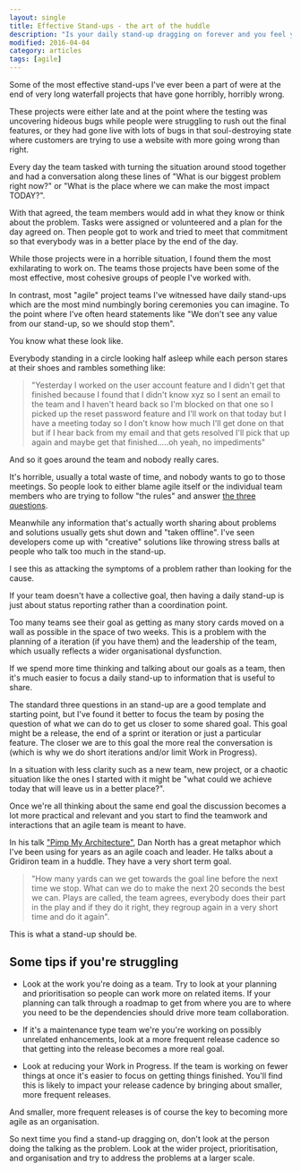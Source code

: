 ```yaml
---
layout: single
title: Effective Stand-ups - the art of the huddle
description: "Is your daily stand-up dragging on forever and you feel you want to abandon them alltogether? Usually you can improve them by narrowing your focus and working closer together on team goals. Let's look at how we can improve team communication with better release planning."
modified: 2016-04-04
category: articles
tags: [agile]
---
```


Some of the most effective stand-ups I've ever been a part of were at the end of very long waterfall projects that have gone horribly, horribly wrong.

These projects were either late and at the point where the testing was uncovering hideous bugs while people were struggling to rush out the final features, or they had gone live with lots of bugs in that soul-destroying state where customers are trying to use a website with more going wrong than right.

Every day the team tasked with turning the situation around stood together and had a conversation along these lines of "What is our biggest problem right now?" or "What is the place where we can make the most impact TODAY?". 

With that agreed, the team members would add in what they know or think about the problem. Tasks were assigned or volunteered and a plan for the day agreed on. Then people got to work and tried to meet that commitment so that everybody was in a better place by the end of the day.

While those projects were in a horrible situation, I found them the most exhilarating to work on. The teams those projects have been some of the most effective, most cohesive groups of people I've worked with.

In contrast, most "agile" project teams I've witnessed have daily stand-ups which are the most mind numbingly boring ceremonies you can imagine. To the point where I've often heard statements like "We don't see any value from our stand-up, so we should stop them".

You know what these look like. 

Everybody standing in a circle looking half asleep while each person stares at their shoes and rambles something like:

>"Yesterday I worked on the user account feature and I didn't get that finished because I found that I didn't know xyz so I sent an email to the team and I haven't heard back so I'm blocked on that one so I picked up the reset password feature and I'll work on that today but I have a meeting today so I don't know how much I'll get done on that but if I hear back from my email and that gets resolved I'll pick that up again and maybe get that finished.....oh yeah, no impediments"

And so it goes around the team and nobody really cares.

It's horrible, usually a total waste of time, and nobody wants to go to those meetings. So people look to either blame agile itself or the individual team members who are trying to follow "the rules" and answer [the three questions](https://www.mountaingoatsoftware.com/agile/scrum/daily-scrum).

Meanwhile any information that's actually worth sharing about problems and solutions usually gets shut down and "taken offline". I've seen developers come up with "creative" solutions like throwing stress balls at people who talk too much in the stand-up.

I see this as attacking the symptoms of a problem rather than looking for the cause.

If your team doesn't have a collective goal, then having a daily stand-up is just about status reporting rather than a coordination point.

Too many teams see their goal as getting as many story cards moved on a wall as possible in the space of two weeks. This is a problem with the planning of a iteration (if you have them) and the leadership of the team, which usually reflects a wider organisational dysfunction.

If we spend more time thinking and talking about our goals as a team, then it's much easier to focus a daily stand-up to information that is useful to share. 

The standard three questions in an stand-up are a good template and starting point, but I've found it better to focus the team by posing the question of what we can do to get us closer to some shared goal. This goal might be a release, the end of a sprint or iteration or just a particular feature. The closer we are to this goal the more real the conversation is (which is why we do short iterations and/or limit Work in Progress).

In a situation with less clarity such as a new team, new project, or a chaotic situation like the ones I started with it might be "what could we achieve today that will leave us in a better place?".

Once we're all thinking about the same end goal the discussion becomes a lot more practical and relevant and you start to find the teamwork and interactions that an agile team is meant to have.

In his talk ["Pimp My Architecture"](http://www.infoq.com/presentations/north-pimp-my-architecture), Dan North has a great metaphor which I've been using for years as an agile coach and leader. He talks about a Gridiron team in a huddle. They have a very short term goal. 

>"How many yards can we get towards the goal line before the next time we stop. What can we do to make the next 20 seconds the best we can. Plays are called, the team agrees, everybody does their part in the play and if they do it right, they regroup again in a very short time and do it again".

This is what a stand-up should be.

## Some tips if you're struggling ##

* Look at the work you're doing as a team. Try to look at your planning and prioritisation so people can work more on related items. If your planning can talk through a roadmap to get from where you are to where you need to be the dependencies should drive more team collaboration.

* If it's a maintenance type team we're you're working on possibly unrelated enhancements, look at a more frequent release cadence so that getting into the release becomes a more real goal.

* Look at reducing your Work in Progress. If the team is working on fewer things at once it's easier to focus on getting things finished. You'll find this is likely to impact your release cadence by bringing about smaller, more frequent releases.

And smaller, more frequent releases is of course the key to becoming more agile as an organisation.

So next time you find a stand-up dragging on, don't look at the person doing the talking as the problem. Look at the wider project, prioritisation, and organisation and try to address the problems at a larger scale.

